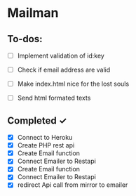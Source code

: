 # Mailman

## To-dos:

- [ ] Implement validation of id:key
- [ ] Check if email address are valid
- [ ] Make index.html nice for the lost souls 
- [ ] Send html formated texts

 
## Completed ✓

- [x] Connect to Heroku
- [x] Create PHP rest api 
- [x] Create Email function
- [x] Connect Emailer to Restapi 
- [x] Create Email function
- [x] Connect Emailer to Restapi 
- [x] redirect Api call from mirror to emailer